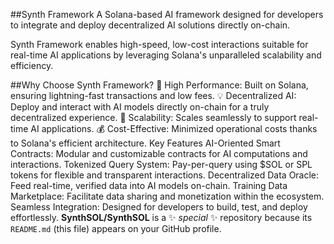 ##Synth Framework
A Solana-based AI framework designed for developers to integrate and deploy decentralized AI solutions directly on-chain.

Synth Framework enables high-speed, low-cost interactions suitable for real-time AI applications by leveraging Solana's unparalleled scalability and efficiency.

##Why Choose Synth Framework?
🚀 High Performance: Built on Solana, ensuring lightning-fast transactions and low fees.
💡 Decentralized AI: Deploy and interact with AI models directly on-chain for a truly decentralized experience.
🔗 Scalability: Scales seamlessly to support real-time AI applications.
💰 Cost-Effective: Minimized operational costs thanks to Solana's efficient architecture.
Key Features
AI-Oriented Smart Contracts: Modular and customizable contracts for AI computations and interactions.
Tokenized Query System: Pay-per-query using $SOL or SPL tokens for flexible and transparent interactions.
Decentralized Data Oracle: Feed real-time, verified data into AI models on-chain.
Training Data Marketplace: Facilitate data sharing and monetization within the ecosystem.
Seamless Integration: Designed for developers to build, test, and deploy effortlessly.
**SynthSOL/SynthSOL** is a ✨ _special_ ✨ repository because its `README.md` (this file) appears on your GitHub profile.

